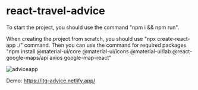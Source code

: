 # react-travel-advice

To start the project, you should use the command "npm i && npm run".

When creating the project from scratch, you should use "npx create-react-app ./" command. Then you can use the command for required packages "npm install @material-ui/core @material-ui/icons @material-ui/lab @react-google-maps/api axios google-map-react"



![adviceapp](https://user-images.githubusercontent.com/34060382/168313897-45066cb4-d134-484b-89de-e38615ee40b9.PNG)


Demo: https://itg-advice.netlify.app/

